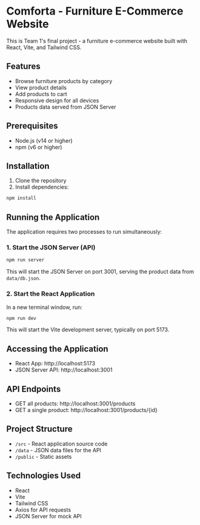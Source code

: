# Comforta - Furniture E-Commerce Website

This is Team 1's final project - a furniture e-commerce website built with React, Vite, and Tailwind CSS.

## Features

- Browse furniture products by category
- View product details
- Add products to cart
- Responsive design for all devices
- Products data served from JSON Server

## Prerequisites

- Node.js (v14 or higher)
- npm (v6 or higher)

## Installation

1. Clone the repository
2. Install dependencies:

```bash
npm install
```

## Running the Application

The application requires two processes to run simultaneously:

### 1. Start the JSON Server (API)

```bash
npm run server
```

This will start the JSON Server on port 3001, serving the product data from `data/db.json`.

### 2. Start the React Application

In a new terminal window, run:

```bash
npm run dev
```

This will start the Vite development server, typically on port 5173.

## Accessing the Application

- React App: http://localhost:5173
- JSON Server API: http://localhost:3001

## API Endpoints

- GET all products: http://localhost:3001/products
- GET a single product: http://localhost:3001/products/{id}

## Project Structure

- `/src` - React application source code
- `/data` - JSON data files for the API
- `/public` - Static assets

## Technologies Used

- React
- Vite
- Tailwind CSS
- Axios for API requests
- JSON Server for mock API
